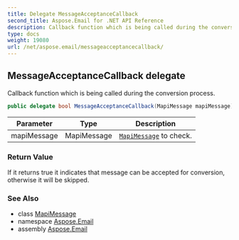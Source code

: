 ```yaml
---
title: Delegate MessageAcceptanceCallback
second_title: Aspose.Email for .NET API Reference
description: Callback function which is being called during the conversion process
type: docs
weight: 19080
url: /net/aspose.email/messageacceptancecallback/
---
```

## MessageAcceptanceCallback delegate

Callback function which is being called during the conversion process.

```csharp
public delegate bool MessageAcceptanceCallback(MapiMessage mapiMessage);
```

| Parameter | Type | Description |
| --- | --- | --- |
| mapiMessage | MapiMessage | [`MapiMessage`](../../aspose.email.mapi/mapimessage/) to check. |

### Return Value

If it returns true it indicates that message can be accepted for conversion, otherwise it will be skipped.

### See Also

* class [MapiMessage](../../aspose.email.mapi/mapimessage/)
* namespace [Aspose.Email](../../aspose.email/)
* assembly [Aspose.Email](../../)


